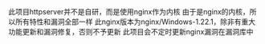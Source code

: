 此项目httpserver并不是自研，而是使用nginx作为内核
由于是nginx的内核，所以所有特性和漏洞全部一样
此nginx版本为nginx/Windows-1.22.1，除非有重大功能更新和漏洞修复，否则不予更新
此项目会不定时更新nginx漏洞在漏洞库中